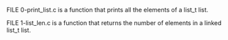 FILE 0-print_list.c is a function that prints all the elements of a list_t list.

FILE 1-list_len.c is a function that returns the number of elements in a linked list_t list.
